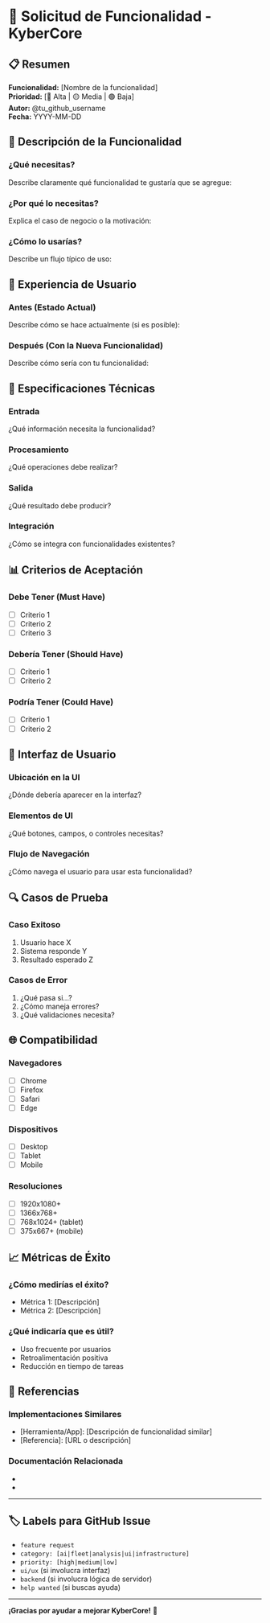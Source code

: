 # 🚀 Solicitud de Funcionalidad - KyberCore

## 📋 Resumen

**Funcionalidad:** [Nombre de la funcionalidad]  
**Prioridad:** [🔴 Alta | 🟡 Media | 🟢 Baja]  
**Autor:** @tu_github_username  
**Fecha:** YYYY-MM-DD

## 🎯 Descripción de la Funcionalidad

### ¿Qué necesitas?
Describe claramente qué funcionalidad te gustaría que se agregue:

### ¿Por qué lo necesitas?
Explica el caso de negocio o la motivación:

### ¿Cómo lo usarías?
Describe un flujo típico de uso:

## 📱 Experiencia de Usuario

### Antes (Estado Actual)
Describe cómo se hace actualmente (si es posible):

### Después (Con la Nueva Funcionalidad)
Describe cómo sería con tu funcionalidad:

## 🔧 Especificaciones Técnicas

### Entrada
¿Qué información necesita la funcionalidad?

### Procesamiento  
¿Qué operaciones debe realizar?

### Salida
¿Qué resultado debe producir?

### Integración
¿Cómo se integra con funcionalidades existentes?

## 📊 Criterios de Aceptación

### Debe Tener (Must Have)
- [ ] Criterio 1
- [ ] Criterio 2
- [ ] Criterio 3

### Debería Tener (Should Have)
- [ ] Criterio 1
- [ ] Criterio 2

### Podría Tener (Could Have)
- [ ] Criterio 1
- [ ] Criterio 2

## 🎨 Interfaz de Usuario

### Ubicación en la UI
¿Dónde debería aparecer en la interfaz?

### Elementos de UI
¿Qué botones, campos, o controles necesitas?

### Flujo de Navegación
¿Cómo navega el usuario para usar esta funcionalidad?

## 🔍 Casos de Prueba

### Caso Exitoso
1. Usuario hace X
2. Sistema responde Y
3. Resultado esperado Z

### Casos de Error
1. ¿Qué pasa si...?
2. ¿Cómo maneja errores?
3. ¿Qué validaciones necesita?

## 🌐 Compatibilidad

### Navegadores
- [ ] Chrome
- [ ] Firefox  
- [ ] Safari
- [ ] Edge

### Dispositivos
- [ ] Desktop
- [ ] Tablet
- [ ] Mobile

### Resoluciones
- [ ] 1920x1080+
- [ ] 1366x768+
- [ ] 768x1024+ (tablet)
- [ ] 375x667+ (mobile)

## 📈 Métricas de Éxito

### ¿Cómo medirías el éxito?
- Métrica 1: [Descripción]
- Métrica 2: [Descripción]

### ¿Qué indicaría que es útil?
- Uso frecuente por usuarios
- Retroalimentación positiva
- Reducción en tiempo de tareas

## 🔗 Referencias

### Implementaciones Similares
- [Herramienta/App]: [Descripción de funcionalidad similar]
- [Referencia]: [URL o descripción]

### Documentación Relacionada
- [Enlace 1]: [Descripción]
- [Enlace 2]: [Descripción]

---

## 🏷️ Labels para GitHub Issue

- `feature request`
- `category: [ai|fleet|analysis|ui|infrastructure]`
- `priority: [high|medium|low]`
- `ui/ux` (si involucra interfaz)
- `backend` (si involucra lógica de servidor)
- `help wanted` (si buscas ayuda)

---

**¡Gracias por ayudar a mejorar KyberCore!** 💪
